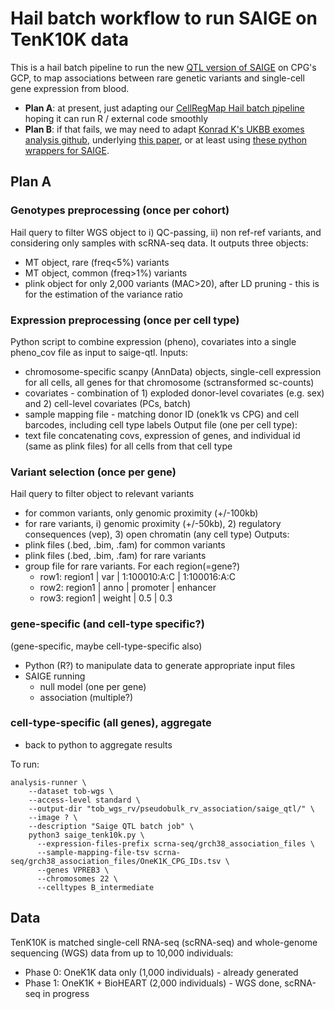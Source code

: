 # Hail batch workflow to run SAIGE on TenK10K data

This is a hail batch pipeline to run the new [QTL version of SAIGE](https://github.com/weizhou0/qtl) on CPG's GCP, to map associations between rare genetic variants and single-cell gene expression from blood.

* **Plan A**: at present, just adapting our [CellRegMap Hail batch pipeline](https://github.com/populationgenomics/cellregmap-pipeline/blob/main/batch.py) hoping it can run R / external code smoothly
* **Plan B**: if that fails, we may need to adapt [Konrad K's UKBB exomes analysis github](https://github.com/Nealelab/ukb_exomes), underlying [this paper](https://www.sciencedirect.com/science/article/pii/S2666979X22001100), or at least using [these python wrappers for SAIGE](https://github.com/Nealelab/ukb_common/blob/master/utils/saige_pipeline.py).

## Plan A

### Genotypes preprocessing (once per cohort)

Hail query to filter WGS object to i) QC-passing, ii) non ref-ref variants, and considering only samples with scRNA-seq data.
It outputs three objects:
* MT object, rare (freq<5%) variants
* MT object, common (freq>1%) variants
* plink object for only 2,000 variants (MAC>20), after LD pruning - this is for the estimation of the variance ratio

<!-- # skip for now - unrelated individuals
* SAIGE R script to create sparse GRM
  * just once for all individuals, all variants after LD-pruning, and MAF>1% -->

### Expression preprocessing (once per cell type)
Python script to combine expression (pheno), covariates into a single pheno_cov file as input to saige-qtl.
Inputs:
* chromosome-specific scanpy (AnnData) objects, single-cell expression for all cells, all genes for that chromosome (sctransformed sc-counts)
* covariates - combination of 1) exploded donor-level covariates (e.g. sex) and 2) cell-level covariates (PCs, batch)
* sample mapping file - matching donor ID (onek1k vs CPG) and cell barcodes, including cell type labels
Output file (one per cell type):
* text file concatenating covs, expression of genes, and individual id (same as plink files) for all cells from that cell type

### Variant selection (once per gene)
Hail query to filter object to relevant variants
* for common variants, only genomic proximity (+/-100kb)
* for rare variants, i) genomic proximity (+/-50kb), 2) regulatory consequences (vep), 3) open chromatin (any cell type)
Outputs:
* plink files (.bed, .bim, .fam) for common variants
* plink files (.bed, .bim, .fam) for rare variants
* group file for rare variants. For each region(=gene?)
  * row1: region1 | var    | 1:100010:A:C | 1:100016:A:C
  * row2: region1 | anno   | promoter     | enhancer
  * row3: region1 | weight | 0.5          | 0.3

### gene-specific (and cell-type specific?)
(gene-specific, maybe cell-type-specific also)
* Python (R?) to manipulate data to generate appropriate input files
* SAIGE running
  * null model (one per gene)
  * association (multiple?)

### cell-type-specific (all genes), aggregate
* back to python to aggregate results

To run:
```
analysis-runner \
    --dataset tob-wgs \
    --access-level standard \
    --output-dir "tob_wgs_rv/pseudobulk_rv_association/saige_qtl/" \
    --image ? \
    --description "Saige QTL batch job" \
    python3 saige_tenk10k.py \
      --expression-files-prefix scrna-seq/grch38_association_files \
      --sample-mapping-file-tsv scrna-seq/grch38_association_files/OneK1K_CPG_IDs.tsv \
      --genes VPREB3 \
      --chromosomes 22 \
      --celltypes B_intermediate
```

## Data

TenK10K is matched single-cell RNA-seq (scRNA-seq) and whole-genome sequencing (WGS) data from up to 10,000 individuals:

* Phase 0: OneK1K data only (1,000 individuals) - already generated
* Phase 1: OneK1K + BioHEART (2,000 individuals) - WGS done, scRNA-seq in progress
